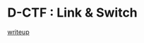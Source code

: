# D-CTF : Link & Switch

[writeup](https://github.com/ispoleet/ctf-writeups/tree/master/defcamp_ctf_2015/link_and_switch)